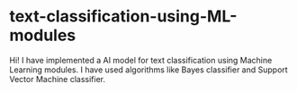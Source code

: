 # text-classification-using-ML-modules
Hi!
I have implemented a AI model for text classification using Machine Learning modules. I have used algorithms like Bayes classifier and Support Vector Machine classifier.
